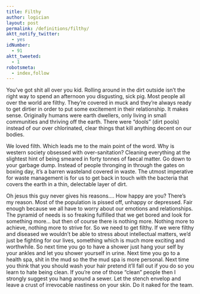 ```yaml
---
title: Filthy
author: logician
layout: post
permalink: /definitions/filthy/
aktt_notify_twitter:
  - yes
idNumber:
  - 91
aktt_tweeted:
  - 1
robotsmeta:
  - index,follow
---
```

You&#8217;ve got shit all over you kid. <!--more-->Rolling around in the dirt outside isn&#8217;t the right way to spend an afternoon you disgusting, sick pig. Most people all over the world are filthy. They&#8217;re covered in muck and they&#8217;re always ready to get dirtier in order to put some excitement in their relationship. It makes sense. Originally humans were earth dwellers, only living in small communities and thriving off the earth. There were &#8220;dools&#8221; (dirt pools) instead of our over chlorinated, clear things that kill anything decent on our bodies.

We loved filth. Which leads me to the main point of the word. Why is western society obsessed with over-sanitation? Cleaning everything at the slightest hint of being smeared in forty tonnes of faecal matter. Go down to your garbage dump. Instead of people thronging in through the gates on boxing day, it&#8217;s a barren wasteland covered in waste. The utmost imperative for waste management is for us to get back in touch with the bacteria that covers the earth in a thin, delectable layer of dirt.

Oh jesus this guy never gives his reasons&#8230;. How happy are you? There&#8217;s my reason. Most of the population is pissed off, unhappy or depressed. Fair enough because we all have to worry about our emotions and relationships. The pyramid of needs is so freaking fulfilled that we get bored and look for something more&#8230; but then of course there is nothing more. Nothing more to achieve, nothing more to strive for. So we need to get filthy. If we were filthy and diseased we wouldn&#8217;t be able to stress about intellectual matters, we&#8217;d just be fighting for our lives, something which is much more exciting and worthwhile. So next time you go to have a shower just hang your self by your ankles and let you shower yourself in urine. Next time you go to a health spa, shit in the mud so the the mud spa is more personal. Next time you think that you should wash your hair pretend it&#8217;ll fall out if you do so you learn to hate being clean. If you&#8217;re one of those &#8220;clean&#8221; people then I strongly suggest you hang around a sewer. Let the stench envelop and leave a crust of irrevocable nastiness on your skin. Do it naked for the team.